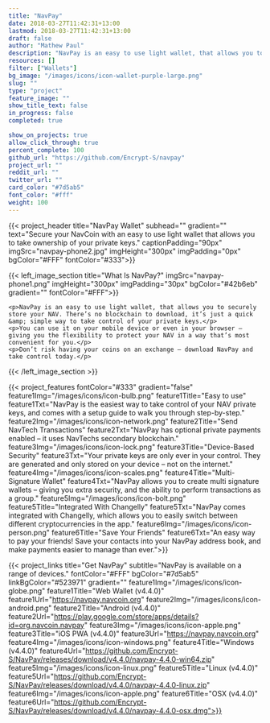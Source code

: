 ```yaml
---
title: "NavPay"
date: 2018-03-27T11:42:31+13:00
lastmod: 2018-03-27T11:42:31+13:00
draft: false
author: "Mathew Paul"
description: "NavPay is an easy to use light wallet, that allows you to securely store your NAV. There’s no blockchain to download, it’s just a quick & simple way to take control of your private keys."
resources: []
filter: ["Wallets"]
bg_image: "/images/icons/icon-wallet-purple-large.png"
slug: ""
type: "project"
feature_image: ""
show_title_text: false
in_progress: false
completed: true

show_on_projects: true
allow_click_through: true
percent_complete: 100
github_url: "https://github.com/Encrypt-S/navpay"
project_url: ""
reddit_url: ""
twitter_url: ""
card_color: "#7d5ab5"
font_color: "#fff"
weight: 100
---
```


{{< project_header
    title="NavPay Wallet"
    subhead=""
    gradient=""
    text="Secure your NavCoin with an easy to use light wallet that allows you to take ownership of your private keys."
    captionPadding="90px"
    imgSrc="navpay-phone2.jpg"
    imgHeight="300px"
    imgPadding="0px"
    bgColor="#FFF"
    fontColor="#333">}}


{{< left_image_section
    title="What Is NavPay?"
    imgSrc="navpay-phone1.png"
    imgHeight="300px"
    imgPadding="30px"
    bgColor="#42b6eb"
    gradient=""
    fontColor="#FFF">}}

    <p>NavPay is an easy to use light wallet, that allows you to securely store your NAV. There’s no blockchain to download, it’s just a quick &amp; simple way to take control of your private keys.</p>
    <p>You can use it on your mobile device or even in your browser – giving you the flexibility to protect your NAV in a way that’s most convenient for you.</p>
    <p>Don’t risk having your coins on an exchange – download NavPay and take control today.</p>
{{< /left_image_section >}}



{{< project_features
    fontColor="#333"
    gradient="false"
    feature1Img="/images/icons/icon-bulb.png"
    feature1Title="Easy to use"
    feature1Txt="NavPay is the easiest way to take control of your NAV private keys, and comes with a setup guide to walk you through step-by-step."
    feature2Img="/images/icons/icon-network.png"
    feature2Title="Send NavTech Transactions"
    feature2Txt="NavPay has optional private payments enabled – it uses NavTechs secondary blockchain."
    feature3Img="/images/icons/icon-lock.png"
    feature3Title="Device-Based Security"
    feature3Txt="Your private keys are only ever in your control. They are generated and only stored on your device – not on the internet."
    feature4Img="/images/icons/icon-scales.png"
    feature4Title="Multi-Signature Wallet"
    feature4Txt="NavPay allows you to create multi signature wallets – giving you extra security, and the ability to perform transactions as a group."
    feature5Img="/images/icons/icon-bolt.png"
    feature5Title="Integrated With Changelly"
    feature5Txt="NavPay comes integrated with Changelly, which allows you to easily switch between different cryptocurrencies in the app."
    feature6Img="/images/icons/icon-person.png"
    feature6Title="Save Your Friends"
    feature6Txt="An easy way to pay your friends! Save your contacts into your NavPay address book, and make payments easier to manage than ever.">}}

{{< project_links
    title="Get NavPay"
    subtitle="NavPay is available on a range of devices."
    fontColor="#FFF"
    bgColor="#7d5ab5"
    linkBgColor="#523971"
    gradient=""
    feature1Img="/images/icons/icon-globe.png"
    feature1Title="Web Wallet (v4.4.0)"
    feature1Url="https://navpay.navcoin.org"
    feature2Img="/images/icons/icon-android.png"
    feature2Title="Android (v4.4.0)"
    feature2Url="https://play.google.com/store/apps/details?id=org.navcoin.navpay"
    feature3Img="/images/icons/icon-apple.png"
    feature3Title="iOS PWA (v4.4.0)"
    feature3Url="https://navpay.navcoin.org"
    feature4Img="/images/icons/icon-windows.png"
    feature4Title="Windows (v4.4.0)"
    feature4Url="https://github.com/Encrypt-S/NavPay/releases/download/v4.4.0/navpay-4.4.0-win64.zip"
    feature5Img="/images/icons/icon-linux.png"
    feature5Title="Linux (v4.4.0)"
    feature5Url="https://github.com/Encrypt-S/NavPay/releases/download/v4.4.0/navpay-4.4.0-linux.zip"
    feature6Img="/images/icons/icon-apple.png"
    feature6Title="OSX (v4.4.0)"
    feature6Url="https://github.com/Encrypt-S/NavPay/releases/download/v4.4.0/navpay-4.4.0-osx.dmg">}}
